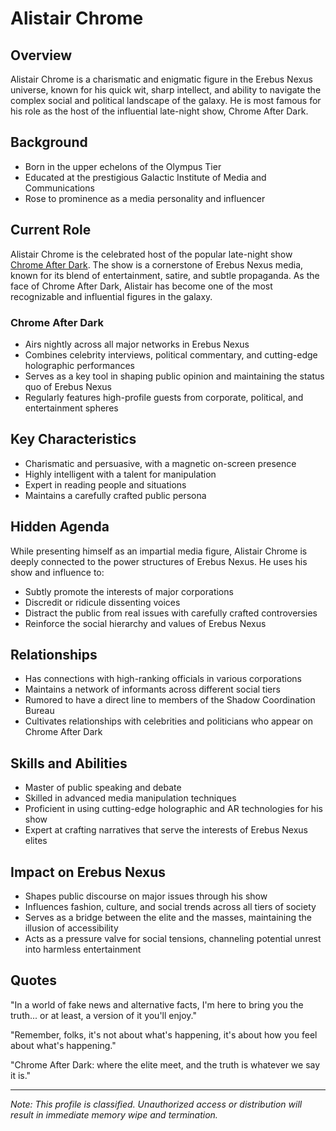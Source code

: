 # Alistair Chrome

## Overview

Alistair Chrome is a charismatic and enigmatic figure in the Erebus Nexus universe, known for his quick wit, sharp intellect, and ability to navigate the complex social and political landscape of the galaxy. He is most famous for his role as the host of the influential late-night show, Chrome After Dark.

## Background

- Born in the upper echelons of the Olympus Tier
- Educated at the prestigious Galactic Institute of Media and Communications
- Rose to prominence as a media personality and influencer

## Current Role

Alistair Chrome is the celebrated host of the popular late-night show [Chrome After Dark](../../media_shows/chrome_after_dark/README.md). The show is a cornerstone of Erebus Nexus media, known for its blend of entertainment, satire, and subtle propaganda. As the face of Chrome After Dark, Alistair has become one of the most recognizable and influential figures in the galaxy.

### Chrome After Dark

- Airs nightly across all major networks in Erebus Nexus
- Combines celebrity interviews, political commentary, and cutting-edge holographic performances
- Serves as a key tool in shaping public opinion and maintaining the status quo of Erebus Nexus
- Regularly features high-profile guests from corporate, political, and entertainment spheres

## Key Characteristics

- Charismatic and persuasive, with a magnetic on-screen presence
- Highly intelligent with a talent for manipulation
- Expert in reading people and situations
- Maintains a carefully crafted public persona

## Hidden Agenda

While presenting himself as an impartial media figure, Alistair Chrome is deeply connected to the power structures of Erebus Nexus. He uses his show and influence to:

- Subtly promote the interests of major corporations
- Discredit or ridicule dissenting voices
- Distract the public from real issues with carefully crafted controversies
- Reinforce the social hierarchy and values of Erebus Nexus

## Relationships

- Has connections with high-ranking officials in various corporations
- Maintains a network of informants across different social tiers
- Rumored to have a direct line to members of the Shadow Coordination Bureau
- Cultivates relationships with celebrities and politicians who appear on Chrome After Dark

## Skills and Abilities

- Master of public speaking and debate
- Skilled in advanced media manipulation techniques
- Proficient in using cutting-edge holographic and AR technologies for his show
- Expert at crafting narratives that serve the interests of Erebus Nexus elites

## Impact on Erebus Nexus

- Shapes public discourse on major issues through his show
- Influences fashion, culture, and social trends across all tiers of society
- Serves as a bridge between the elite and the masses, maintaining the illusion of accessibility
- Acts as a pressure valve for social tensions, channeling potential unrest into harmless entertainment

## Quotes

"In a world of fake news and alternative facts, I'm here to bring you the truth... or at least, a version of it you'll enjoy."

"Remember, folks, it's not about what's happening, it's about how you feel about what's happening."

"Chrome After Dark: where the elite meet, and the truth is whatever we say it is."

---

*Note: This profile is classified. Unauthorized access or distribution will result in immediate memory wipe and termination.*
